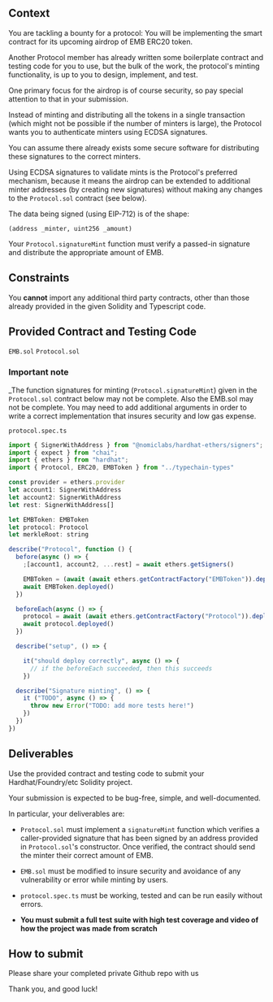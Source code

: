 ## Context

You are tackling a bounty for a protocol: You will be implementing the smart contract for its upcoming airdrop of EMB ERC20 token.

Another Protocol member has already written some boilerplate contract and testing code for you to use, but the bulk of the work, the protocol's minting functionality, is up to you to design, implement, and test.

One primary focus for the airdrop is of course security, so pay special attention to that in your submission.

Instead of minting and distributing all the tokens in a single transaction (which might not be possible if the number of minters is large), the Protocol wants you to authenticate minters using ECDSA signatures.

You can assume there already exists some secure software for distributing these signatures to the correct minters.

Using ECDSA signatures to validate mints is the Protocol's preferred mechanism, because it means the airdrop can be extended to additional minter addresses (by creating new signatures) without making any changes to the `Protocol.sol` contract (see below).

The data being signed (using EIP-712) is of the shape:

`(address _minter, uint256 _amount)`

Your `Protocol.signatureMint` function must verify a passed-in signature and distribute the appropriate amount of EMB.

## Constraints

You **cannot** import any additional third party contracts, other than those already provided in the given Solidity and Typescript code. 


## Provided Contract and Testing Code
`EMB.sol`
`Protocol.sol`

### Important note

_The function signatures for minting (`Protocol.signatureMint`) given in the `Protocol.sol` contract below may not be complete. Also the EMB.sol may not be complete. You may need to add additional arguments in order to write a correct implementation that insures security and low gas expense.



`protocol.spec.ts`

```javascript
import { SignerWithAddress } from "@nomiclabs/hardhat-ethers/signers";
import { expect } from "chai";
import { ethers } from "hardhat";
import { Protocol, ERC20, EMBToken } from "../typechain-types"

const provider = ethers.provider
let account1: SignerWithAddress
let account2: SignerWithAddress
let rest: SignerWithAddress[]

let EMBToken: EMBToken
let protocol: Protocol
let merkleRoot: string

describe("Protocol", function () {
  before(async () => {
    ;[account1, account2, ...rest] = await ethers.getSigners()

    EMBToken = (await (await ethers.getContractFactory("EMBToken")).deploy("EMB Token", "EMB")) as EMBToken
    await EMBToken.deployed()
  })

  beforeEach(async () => {
    protocol = await (await ethers.getContractFactory("Protocol")).deploy(account1.address, EMBToken.address)
    await protocol.deployed()
  })

  describe("setup", () => {

    it("should deploy correctly", async () => {
      // if the beforeEach succeeded, then this succeeds
    })

  describe("Signature minting", () => {
    it ("TODO", async () => {
      throw new Error("TODO: add more tests here!")
    })
  })
})
```

## Deliverables

Use the provided contract and testing code to submit your Hardhat/Foundry/etc Solidity project. 

Your submission is expected to be bug-free, simple, and well-documented.

In particular, your deliverables are:

  - `Protocol.sol` must implement a `signatureMint` function which verifies a caller-provided signature that has been signed by an address provided in `Protocol.sol`'s constructor. Once verified, the contract should send the minter their correct amount of EMB.
  
  - `EMB.sol` must be modified to insure security and avoidance of any vulnerability or error while minting by users.

  - `protocol.spec.ts` must be working, tested and can be run easily without errors.

  - **You must submit a full test suite with high test coverage and video of how the project was made from scratch**

## How to submit

Please share your completed private Github repo with us

Thank you, and good luck!